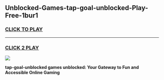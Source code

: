 
## Unblocked-Games-tap-goal-unblocked-Play-Free-1bur1
<h3>
<a href="https://premium76.site?title=tap-goal-unblocked&ref=23A">CLICK TO PLAY</a></h3>
<hr>

<h3>
<a href="https://premium76.site?title=tap-goal-unblocked&ref=23A">CLICK 2 PLAY</a>
  
</h3>

<a href="https://premium76.site?title=tap-goal-unblocked&ref=23A"><img src="https://clearcache.store/games.png"></a>


**tap-goal-unblocked games unblocked: Your Gateway to Fun and Accessible Online Gaming**
